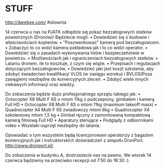 # STUFF
http://darebee.com/ #silownia 


14 czerwca u nas na PJATK odbędzie się pokaz bezzałogowych statków powietrznych (Dronów)!
Będziecie  mogli:
•	Dowiedzieć się o budowie i właściwościach kopterów.
•	"Poszwenkować" kamerą pod bezzałogowcem.
•	Zobaczyć to co widzi kamera pokładowa jak i to co widzi operator.
•	Dowiedzieć się o zasadach wykonywania lotów i bezpieczeństwie w powietrzu.
•	Możliwościach jak i ograniczeniach bezzałogowych statków. 
•	Lataniu dronem, ile to kosztuje, z czym się wiąże.
•	Przepisach i regulacjach dotyczących bezzałogowców.
•	Dowiedzieć  jaki jest  koszt szkolenia,  aby zdobyć świadectwo kwalifikacji VLOS (w zasięgu wzroku) i  BVLOS(Poza zasięgiem)     niezbędne do komercyjnych zleceń.
•	Zdobyć wiele innych ciekawych informacji oraz wiedzy.

Do zobaczenia będzie dużo profesjonalnego sprzętu takiego jak:
•	Octocopter X8  Multi F 6S o mtom 11kg z podczepiony, gimbalem i kamerą Full HD
•	Octocopter X8 Multi F 6S o mtom 11kg (maximum takeoff mass)
•	Quadrocopter  X4 Multi F 6S zwiadowczy mtom 6kg
•	 Quadrocopter  X4 szkoleniowy  mtom 1,5 kg
•	Gimbal ręczny z zamontowaną kompaktową kamerą filmową  Full HD
•	Aparatury sterujące
•	Podglądy z odbiornikami video
•	Wszelaki osprzęt niezbędny do latania.

Opowiadać o tym wszystkim będą licencjonowani operatorzy z bagażem  komercyjnych  jak i instruktorskich doświadczeń z zespołu DronPort.
http://www.dronport.pl/

Do zobaczenia w budynku A, dostrzeżecie nas na pewno.
We wtorek  14 czerwca będziemy na przeciwko recepcji od 7:50 do 16:30 :).

